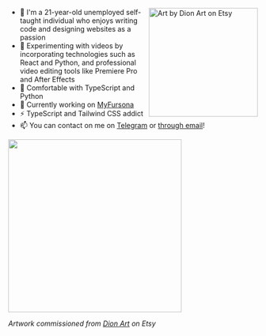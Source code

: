 <div>
<img align="right" alt="Art by Dion Art on Etsy" width="220" src="https://res.cloudinary.com/kuroji-fusky-s3/image/upload/fursonas/comms/dionart_fusky_062af1.png">

<!-- About me -->

- 🦊 I'm a 21-year-old unemployed self-taught individual who enjoys writing code and designing websites as a passion
- 🧪 Experimenting with videos by incorporating technologies such as React and Python, and professional video editing tools like Premiere Pro and After Effects
- 🔧 Comfortable with TypeScript and Python
- 🔭 Currently working on [MyFursona][mf]
- ⚡ TypeScript and Tailwind CSS addict
- 📫 You can contact on me on [Telegram][tme] or [through email][kemail]!

</div>

<img width="350" src="https://github-readme-stats.vercel.app/api/top-langs/?username=kuroji-fusky&layout=compact&theme=tokyonight&langs_count=7&hide_border=true&card_width=333&hide=json,markdown,mdx">

*Artwork commissioned from [Dion Art](https://www.etsy.com/shop/DionDigitalArt) on Etsy*

[mf]: https://github.com/MyFursona-Project/MyFursona
[betsy]: https://github.com/kuroji-fusky/betsy
[tme]: https://t.me/kurojifusky
[kemail]: mailto:hello@kurojifusky.com
